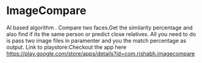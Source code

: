 # ImageCompare
AI based algorithm . Compare two faces.Get the similarity percentage and also find if its the same person or predict close relatives.
All you need to do is pass two image files in paramenter and you the match percentage as output.
Link to playstore:Checkout the app here
https://play.google.com/store/apps/details?id=com.rishabh.imagecompare
